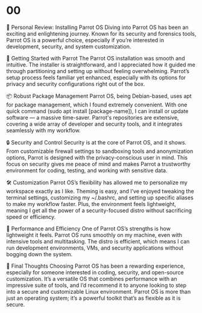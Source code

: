# 00

🐧 Personal Review: Installing Parrot OS
Diving into Parrot OS has been an exciting and enlightening journey. Known for its security and forensics tools, Parrot OS is a powerful choice, especially if you’re interested in development, security, and system customization.

🌱 Getting Started with Parrot
The Parrot OS installation was smooth and intuitive. The installer is straightforward, and I appreciated how it guided me through partitioning and setting up without feeling overwhelming. Parrot’s setup process feels familiar yet enhanced, especially with its options for privacy and security configurations right out of the box.

📦 Robust Package Management
Parrot OS, being Debian-based, uses apt for package management, which I found extremely convenient. With one quick command (sudo apt install [package-name]), I can install or update software — a massive time-saver. Parrot's repositories are extensive, covering a wide array of developer and security tools, and it integrates seamlessly with my workflow.

🔒 Security and Control
Security is at the core of Parrot OS, and it shows. From customizable firewall settings to sandboxing tools and anonymization options, Parrot is designed with the privacy-conscious user in mind. This focus on security gives me peace of mind and makes Parrot a trustworthy environment for coding, testing, and working with sensitive data.

🛠 Customization
Parrot OS’s flexibility has allowed me to personalize my workspace exactly as I like. Theming is easy, and I’ve enjoyed tweaking the terminal settings, customizing my ~/.bashrc, and setting up specific aliases to make my workflow faster. Plus, the environment feels lightweight, meaning I get all the power of a security-focused distro without sacrificing speed or efficiency.

🚀 Performance and Efficiency
One of Parrot OS’s strengths is how lightweight it feels. Parrot OS runs smoothly on my machine, even with intensive tools and multitasking. The distro is efficient, which means I can run development environments, VMs, and security applications without bogging down the system.

📝 Final Thoughts
Choosing Parrot OS has been a rewarding experience, especially for someone interested in coding, security, and open-source customization. It’s a versatile OS that combines performance with an impressive suite of tools, and I’d recommend it to anyone looking to step into a secure and customizable Linux environment. Parrot OS is more than just an operating system; it’s a powerful toolkit that’s as flexible as it is secure.
